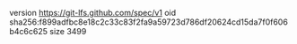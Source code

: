 version https://git-lfs.github.com/spec/v1
oid sha256:f899adfbc8e18c2c33c83f2fa9a59723d786df20624cd15da7f0f606b4c6c625
size 3499

